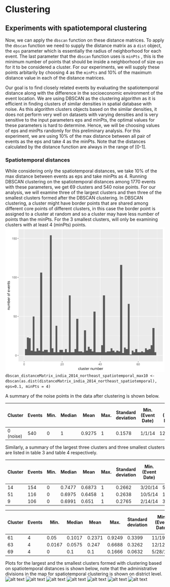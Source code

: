 # Clustering

## Experiments with spatiotemporal clustering
Now, we can apply the `dbscan` function on these distance matrices. To apply the `dbscan` function we need to supply the distance matrix as a `dist` object, the `eps` parameter which is essentially the radius of neighborhood for each event. The last parameter that the `dbscan` function uses is `minPts` , this is the minimum number of points that should be inside a neighborhood of size `eps` for it to be considered a cluster. For our experiments, we will supply these points arbitarily by choosing 4 as the `minPts` and 10% of the maximum distance value in each of the distance matrices.

Our goal is to find closely related events by evaluating the spatiotemporal distance along with the difference in the socioeconomic environment of the event location. We are using DBSCAN as the clustering algorithm as it is efficient in finding clusters of similar densities in spatial database with noise. As this algorithm clusters objects based on the similar densities, it does not perform very well on datasets with varying densities and is very sensitive to the input parameters eps and minPts, the optimal values for these parameters is hard to determine. Hence, we will be choosing values of eps and minPts randomly for this preliminary analysis. For this experiment, we are using 10% of the max distance between all pair of events as the eps and take 4 as the minPts. Note that the distances calculated by the distance function are always in the range of [0-1].
 
### Spatiotemporal distances
While considering only the spatiotemporal distances, we take 10% of the max distance between events as eps and take minPts as 4. Running DBSCAN clustering on the spatiotemporal distances among 1770 events with these parameters, we get 69 clusters and 540 noise points. For our analysis, we will examine three of the largest clusters and then three of the smallest clusters formed after the DBSCAN clustering. In DBSCAN clustering, a cluster might have border points that are shared among different core points of different clusters, in this case the border point is assigned to a cluster at random and so a cluster may have less number of points than the minPts. For the 3 smallest clusters, will only be examining clusters with at least 4 (minPts) points.
![Number of events in each cluster (noise not included), SPATIOTEMPORAL](https://github.com/sudbasnet/distanceFunction/blob/master/documentation/plots/Picture1.png)
```dbscan_distanceMatrix_india_2014_northeast_spatiotemporal_max10 <- dbscan(as.dist(distanceMatrix_india_2014_northeast_spatiotemporal), eps=0.1, minPts = 4)```

A summary of the noise points in the data after clustering is shown below.

Cluster | Events | Min. | Median | Mean | Max. | Standard deviation | Min. (Event Date) | Max. (Event Date) | Min. spatial distance (km) | Avg. spatial distance (km) | Max. spatial distance (km)
----------- | ----------- | ----------- | ----------- | ----------- | ----------- | ----------- | ----------- | ----------- | ----------- | ----------- | -----------
0 (noise) | 540 | 0 | 1 | 0.9275 | 1 | 0.1578 | 1/1/14 | 12/31/14 | 0 | 250.71 | 727.23

Similarly, a summary of the largest three clusters and three smallest clusters are listed in table 3 and table 4 respectively.

Cluster | Events | Min. | Median | Mean | Max. | Standard deviation | Min. (Event Date) | Max. (Event Date) | Min. spatial distance (km) | Avg. spatial distance (km) | Max. spatial distance (km)
----------- | ----------- | ----------- | ----------- | ----------- | ----------- | ----------- | ----------- | ----------- | ----------- | ----------- | -----------
14 | 154 | 0 | 0.7477 | 0.6873 | 1 | 0.2662 | 3/20/14 | 5/12/14 | 0 | 263.01 | 723.34
51 | 116 | 0 | 0.6975 | 0.6458 | 1 | 0.2638 | 10/5/14 | 11/11/14 | 0 | 243.27 | 723.33
9 | 106 | 0 | 0.6991 | 0.651 | 1 | 0.2765 | 2/14/14 | 3/28/14 | 0 | 243.69 | 723.33

Cluster | Events | Min. | Median | Mean | Max. | Standard deviation | Min. (Event Date) | Max. (Event Date) | Min. spatial distance (km) | Avg. spatial distance (km) | Max. spatial distance (km)
----------- | ----------- | ----------- | ----------- | ----------- | ----------- | ----------- | ----------- | ----------- | ----------- | ----------- | -----------
61 | 4 | 0.05 | 0.1017 | 0.2371 | 0.9249 | 0.3399 | 11/19/14 | 11/26/14 | 0 | 62.53 | 125.07
63 | 4 | 0.0167 | 0.0575 | 0.247 | 0.6688 | 0.3262 | 12/12/14 | 12/14/14 | 0 | 37.16 | 74.31
69 | 4 | 0 | 0.1 | 0.1 | 0.1666 | 0.0632 | 5/28/14 | 6/7/14 | 0 | 0 | 0

Plots for the largest and the smallest clusters formed with clustering based on spatiotemporal distances is shown below, note that the administrative divisions in the map for spatiotemporal clustering is shown on district level.
![alt text](https://github.com/sudbasnet/distanceFunction/blob/master/documentation/plots/Rplot02_socioeconomic_noise_max10.png)
![alt text](https://github.com/sudbasnet/distanceFunction/blob/master/documentation/plots/Rplot02_spatiotemporal_cluster14_max10.png)
![alt text](https://github.com/sudbasnet/distanceFunction/blob/master/documentation/plots/Rplot02_spatiotemporal_cluster51_max10.png)
![alt text](https://github.com/sudbasnet/distanceFunction/blob/master/documentation/plots/Rplot02_spatiotemporal_cluster9_max10.png)
![alt text](https://github.com/sudbasnet/distanceFunction/blob/master/documentation/plots/Rplot02_spatiotemporal_cluster61_max10.png)
![alt text](https://github.com/sudbasnet/distanceFunction/blob/master/documentation/plots/Rplot02_spatiotemporal_cluster63_max10.png)
![alt text](https://github.com/sudbasnet/distanceFunction/blob/master/documentation/plots/Rplot02_spatiotemporal_cluster69_max10.png)
